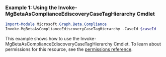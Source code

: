 ### Example 1: Using the Invoke-MgBetaAsComplianceEdiscoveryCaseTagHierarchy Cmdlet
```powershell
Import-Module Microsoft.Graph.Beta.Compliance
Invoke-MgBetaAsComplianceEdiscoveryCaseTagHierarchy -CaseId $caseId
```
This example shows how to use the Invoke-MgBetaAsComplianceEdiscoveryCaseTagHierarchy Cmdlet.
To learn about permissions for this resource, see the [permissions reference](/graph/permissions-reference).
